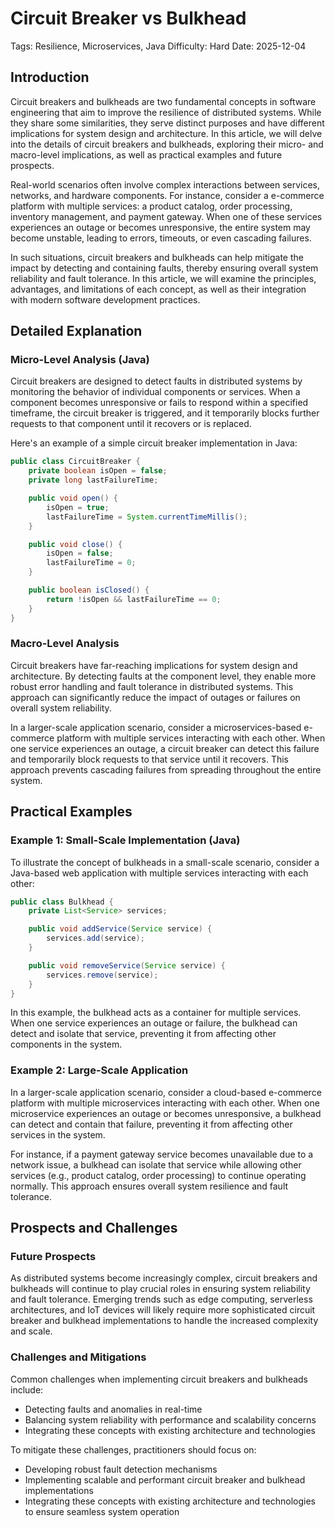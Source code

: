 # Circuit Breaker vs Bulkhead
Tags: Resilience, Microservices, Java
Difficulty: Hard
Date: 2025-12-04

## Introduction

Circuit breakers and bulkheads are two fundamental concepts in software engineering that aim to improve the resilience of distributed systems. While they share some similarities, they serve distinct purposes and have different implications for system design and architecture. In this article, we will delve into the details of circuit breakers and bulkheads, exploring their micro- and macro-level implications, as well as practical examples and future prospects.

Real-world scenarios often involve complex interactions between services, networks, and hardware components. For instance, consider a e-commerce platform with multiple services: a product catalog, order processing, inventory management, and payment gateway. When one of these services experiences an outage or becomes unresponsive, the entire system may become unstable, leading to errors, timeouts, or even cascading failures.

In such situations, circuit breakers and bulkheads can help mitigate the impact by detecting and containing faults, thereby ensuring overall system reliability and fault tolerance. In this article, we will examine the principles, advantages, and limitations of each concept, as well as their integration with modern software development practices.

## Detailed Explanation

### Micro-Level Analysis (Java)

Circuit breakers are designed to detect faults in distributed systems by monitoring the behavior of individual components or services. When a component becomes unresponsive or fails to respond within a specified timeframe, the circuit breaker is triggered, and it temporarily blocks further requests to that component until it recovers or is replaced.

Here's an example of a simple circuit breaker implementation in Java:
```java
public class CircuitBreaker {
    private boolean isOpen = false;
    private long lastFailureTime;

    public void open() {
        isOpen = true;
        lastFailureTime = System.currentTimeMillis();
    }

    public void close() {
        isOpen = false;
        lastFailureTime = 0;
    }

    public boolean isClosed() {
        return !isOpen && lastFailureTime == 0;
    }
}
```
### Macro-Level Analysis

Circuit breakers have far-reaching implications for system design and architecture. By detecting faults at the component level, they enable more robust error handling and fault tolerance in distributed systems. This approach can significantly reduce the impact of outages or failures on overall system reliability.

In a larger-scale application scenario, consider a microservices-based e-commerce platform with multiple services interacting with each other. When one service experiences an outage, a circuit breaker can detect this failure and temporarily block requests to that service until it recovers. This approach prevents cascading failures from spreading throughout the entire system.

## Practical Examples

### Example 1: Small-Scale Implementation (Java)

To illustrate the concept of bulkheads in a small-scale scenario, consider a Java-based web application with multiple services interacting with each other:
```java
public class Bulkhead {
    private List<Service> services;

    public void addService(Service service) {
        services.add(service);
    }

    public void removeService(Service service) {
        services.remove(service);
    }
}
```
In this example, the bulkhead acts as a container for multiple services. When one service experiences an outage or failure, the bulkhead can detect and isolate that service, preventing it from affecting other components in the system.

### Example 2: Large-Scale Application

In a larger-scale application scenario, consider a cloud-based e-commerce platform with multiple microservices interacting with each other. When one microservice experiences an outage or becomes unresponsive, a bulkhead can detect and contain that failure, preventing it from affecting other services in the system.

For instance, if a payment gateway service becomes unavailable due to a network issue, a bulkhead can isolate that service while allowing other services (e.g., product catalog, order processing) to continue operating normally. This approach ensures overall system resilience and fault tolerance.

## Prospects and Challenges

### Future Prospects

As distributed systems become increasingly complex, circuit breakers and bulkheads will continue to play crucial roles in ensuring system reliability and fault tolerance. Emerging trends such as edge computing, serverless architectures, and IoT devices will likely require more sophisticated circuit breaker and bulkhead implementations to handle the increased complexity and scale.

### Challenges and Mitigations

Common challenges when implementing circuit breakers and bulkheads include:

* Detecting faults and anomalies in real-time
* Balancing system reliability with performance and scalability concerns
* Integrating these concepts with existing architecture and technologies

To mitigate these challenges, practitioners should focus on:

* Developing robust fault detection mechanisms
* Implementing scalable and performant circuit breaker and bulkhead implementations
* Integrating these concepts with existing architecture and technologies to ensure seamless system operation